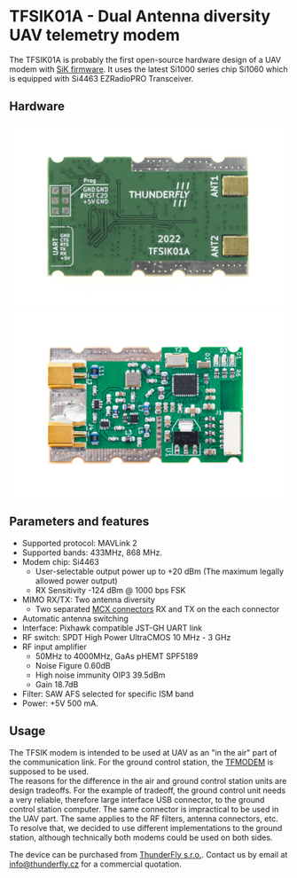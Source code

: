 # TFSIK01A - Dual Antenna diversity UAV telemetry modem

The TFSIK01A is probably the first open-source hardware design of a UAV modem with [SiK firmware](https://github.com/ThunderFly-aerospace/SiK). It uses the latest Si1000 series chip Si1060 which is equipped with Si4463 EZRadioPRO Transceiver.

## Hardware

![TFSIK01A bottom view](doc/img/TFSIK01_1.jpg)
![TFSIK01A top view](doc/img/TFSIK01_3.jpg) 



## Parameters and features

  * Supported protocol: MAVLink 2
  * Supported bands: 433MHz, 868 MHz.
  * Modem chip: Si4463
    * User-selectable output power up to +20 dBm (The maximum legally allowed power output)
    * RX Sensitivity -124 dBm @ 1000 bps FSK
  * MIMO RX/TX: Two antenna diversity
    * Two separated [MCX connectors](https://en.wikipedia.org/wiki/MCX_connector) RX and TX on the each connector
  * Automatic antenna switching
  * Interface: Pixhawk compatible JST-GH UART link
  * RF switch: SPDT High Power UltraCMOS 10 MHz - 3 GHz
  * RF input amplifier
    * 50MHz to 4000MHz, GaAs pHEMT SPF5189
    * Noise Figure 0.60dB
    * High noise immunity OIP3 39.5dBm
    * Gain 18.7dB
  * Filter: SAW AFS selected for specific ISM band
  * Power: +5V 500 mA.


## Usage 

The TFSIK modem is intended to be used at UAV as an "in the air" part of the communication link. For the ground control station, the [TFMODEM](https://github.com/ThunderFly-aerospace/TFMODEM01) is supposed to be used.  
The reasons for the difference in the air and ground control station units are design tradeoffs.  For the example of tradeoff, the ground control unit needs a very reliable, therefore large interface USB connector, to the ground control station computer. 
The same connector is impractical to be used in the UAV part. The same applies to the RF filters, antenna connectors, etc. To resolve that, we decided to use different implementations to the ground station, although technically both modems could be used on both sides. 

The device can be purchased from [ThunderFly s.r.o.](https://www.thunderfly.cz/). Contact us by email at info@thunderfly.cz for a commercial quotation.
